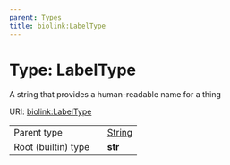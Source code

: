 ```yaml
---
parent: Types
title: biolink:LabelType
---
```


# Type: LabelType


A string that provides a human-readable name for a thing

URI: [biolink:LabelType](https://w3id.org/biolink/vocab/LabelType)

|  |  |  |
| --- | --- | --- |
| Parent type | | [String](types/String.md) |
| Root (builtin) type | | **str** |
